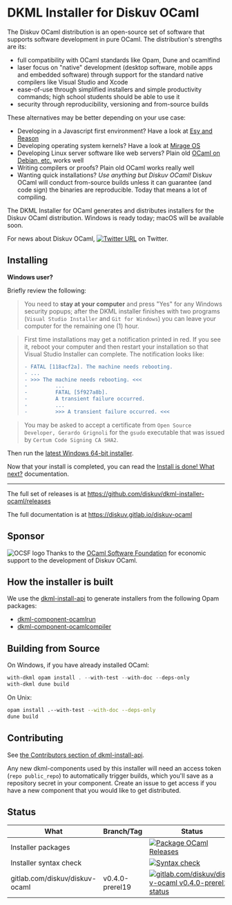 # DKML Installer for Diskuv OCaml

The Diskuv OCaml distribution is an open-source set of software
that supports software development in pure OCaml. The distribution's
strengths are its:
* full compatibility with OCaml standards like Opam, Dune and ocamlfind
* laser focus on "native" development (desktop software, mobile apps and embedded software) through support for the standard native compilers like Visual Studio
  and Xcode
* ease-of-use through simplified installers and simple productivity commands; high school students should be able to use it
* security through reproducibility, versioning and from-source builds

These alternatives may be better depending on your use case:
* Developing in a Javascript first environment? Have a look at [Esy and Reason](https://esy.sh/)
* Developing operating system kernels? Have a look at [Mirage OS](https://mirage.io/)
* Developing Linux server software like web servers? Plain old [OCaml on Debian, etc.](https://ocaml.org/docs/up-and-running) works well
* Writing compilers or proofs? Plain old OCaml works really well
* Wanting quick installations? *Use anything but Diskuv OCaml!* Diskuv OCaml will conduct
  from-source builds unless it can guarantee (and code sign) the binaries are
  reproducible. Today that means a lot of compiling.

The DKML Installer for OCaml generates and distributes installers for 
the Diskuv OCaml distribution. Windows is ready today; macOS will be available soon.

For news about Diskuv OCaml, 
[![Twitter URL](https://img.shields.io/twitter/url/https/twitter.com/diskuv.svg?style=social&label=Follow%20%40diskuv)](https://twitter.com/diskuv) on Twitter.

## Installing

**Windows user?**

Briefly review the following:

> You need to **stay at your computer** and press "Yes" for any Windows security popups;
> after the DKML installer finishes with two programs (`Visual Studio Installer`
> and `Git for Windows`) you can leave your computer for the remaining one (1) hour.

> First time installations may get a notification printed in red. If you see it, reboot your
> computer and then restart your installation so that Visual Studio Installer
> can complete. The notification looks like:
> 
> ```diff
> - FATAL [118acf2a]. The machine needs rebooting.
> - ...
> - >>> The machine needs rebooting. <<<
> -         ...
> -         FATAL [5f927a8b].
> -         A transient failure occurred.
> -         ...
> -         >>> A transient failure occurred. <<<
> ```

> You may be asked to accept a certificate from
> `Open Source Developer, Gerardo Grignoli` for the `gsudo` executable
> that was issued by
> `Certum Code Signing CA SHA2`.

Then run the [latest Windows 64-bit installer](https://github.com/diskuv/dkml-installer-ocaml/releases/download/v0.4.0/setup-diskuv-ocaml-windows_x86_64-0.4.0.exe).

Now that your install is completed, you can read the
[Install is done! What next?](https://diskuv.gitlab.io/diskuv-ocaml/#install-is-done-what-next)
documentation.

---

The full set of releases is at https://github.com/diskuv/dkml-installer-ocaml/releases

The full documentation is at https://diskuv.gitlab.io/diskuv-ocaml

## Sponsor

<a href="https://ocaml-sf.org">
<img align="left" alt="OCSF logo" src="https://ocaml-sf.org/assets/ocsf_logo.svg"/>
</a>
Thanks to the <a href="https://ocaml-sf.org">OCaml Software Foundation</a>
for economic support to the development of Diskuv OCaml.
<p/>

## How the installer is built

We use the [dkml-install-api](https://diskuv.github.io/dkml-install-api/index.html)
to generate installers from the following Opam packages:

* [dkml-component-ocamlrun](http://github.com/diskuv/dkml-component-ocamlcompiler)
* [dkml-component-ocamlcompiler](http://github.com/diskuv/dkml-component-ocamlcompiler)

## Building from Source

On Windows, if you have already installed OCaml:

```powershell
with-dkml opam install . --with-test --with-doc --deps-only
with-dkml dune build
```

On Unix:

```bash
opam install .--with-test --with-doc --deps-only
dune build
```

## Contributing

See [the Contributors section of dkml-install-api](https://github.com/diskuv/dkml-install-api/blob/main/contributors/README.md).

Any new dkml-components used by this installer will need an access token
(`repo public_repo`)
to automatically trigger builds, which you'll save as a repository secret
in your component. Create an issue to get access if you have a new
component that you would like to get distributed.

## Status

| What                           | Branch/Tag     | Status                                                                                                                                                                                                                                     |
| ------------------------------ | -------------- | ------------------------------------------------------------------------------------------------------------------------------------------------------------------------------------------------------------------------------------------ |
| Installer packages             |                | [![Package OCaml Releases](https://github.com/diskuv/dkml-installer-ocaml/actions/workflows/package.yml/badge.svg)](https://github.com/diskuv/dkml-installer-ocaml/actions/workflows/package.yml)                                          |
| Installer syntax check         |                | [![Syntax check](https://github.com/diskuv/dkml-installer-ocaml/actions/workflows/syntax.yml/badge.svg)](https://github.com/diskuv/dkml-installer-ocaml/actions/workflows/syntax.yml)                                                      |
| gitlab.com/diskuv/diskuv-ocaml | v0.4.0-prerel19 | [![gitlab.com/diskuv/diskuv-ocaml v0.4.0-prerel19 status](https://gitlab.com/diskuv/diskuv-ocaml/badges/v0.4.0-prerel19/pipeline.svg "legacy diskuv-ocaml v0.4.0-prerel19")](https://gitlab.com/diskuv/diskuv-ocaml/-/commits/v0.4.0-prerel19) |
